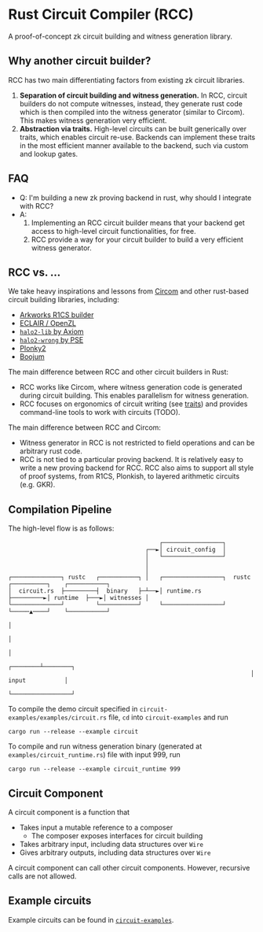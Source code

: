 # Rust Circuit Compiler (RCC)

A proof-of-concept zk circuit building and witness generation library.

## Why another circuit builder?

RCC has two main differentiating factors from existing zk circuit libraries.

1. **Separation of circuit building and witness generation.** In RCC, circuit
   builders do not compute witnesses, instead, they generate
   rust code which is then compiled into the witness generator (similar to
   Circom). This makes witness generation very efficient.
2. **Abstraction via traits.** High-level circuits can be built generically
   over traits, which enables circuit re-use. Backends can implement these
   traits in the most efficient manner available to the backend, such via
   custom and lookup gates.

## FAQ

- Q: I'm building a new zk proving backend in rust, why should I integrate with
RCC?
- A:
    1. Implementing an RCC circuit builder means that your backend get access
       to high-level circuit functionalities, for free.
    2. RCC provide a way for your circuit builder to build a very efficient
       witness generator.

## RCC vs. ...

We take heavy inspirations and lessons from [Circom](https://docs.circom.io/) and
other rust-based circuit building libraries, including:
* [Arkworks R1CS builder](https://github.com/arkworks-rs/r1cs-std)
* [ECLAIR / OpenZL](https://github.com/openzklib/openzl)
* [`halo2-lib` by Axiom](https://github.com/axiom-crypto/halo2-lib)
* [`halo2-wrong` by PSE](https://github.com/privacy-scaling-explorations/halo2wrong)
* [Plonky2](https://github.com/mir-protocol/plonky2)
* [Boojum](https://github.com/matter-labs/era-boojum)

The main difference between RCC and other circuit builders in Rust:
* RCC works like Circom, where witness generation code is generated during
  circuit building. This enables parallelism for witness generation.
* RCC focuses on ergonomics of circuit writing (see [traits](rcc/src/traits)) and
  provides command-line tools to work with circuits (TODO).

The main difference between RCC and Circom:
* Witness generator in RCC is not restricted to field operations and can be
  arbitrary rust code.
* RCC is not tied to a particular proving backend. It is relatively easy to
  write a new proving backend for RCC. RCC also aims to support all style of
  proof systems, from R1CS, Plonkish, to layered arithmetic circuits (e.g. GKR).

## Compilation Pipeline

The high-level flow is as follows:

```
                                           ┌─────────────────┐
                                       ┌──►│ circuit_config  │
                                       │   └─────────────────┘
                                       │
                                       │
┌──────────────┐ rustc   ┌───────────┐ │   ┌─────────────────┐  rustc   ┌──────────┐    ┌───────────┐
│  circuit.rs  ├─────────┤  binary   ├─┴──►│ runtime.rs      ├─────────►│ runtime  ├───►│ witnesses │
└──────────────┘         └───────────┘     └─────────────────┘          └─────▲────┘    └───────────┘
                                                                              │
                                                                              │
                                                                              │
                                                                     ┌────────┴────────┐
                                                                     │ input           │
                                                                     └─────────────────┘
```

To compile the demo circuit specified in `circuit-examples/examples/circuit.rs` file, `cd` into `circuit-examples` and run

```
cargo run --release --example circuit
```

To compile and run witness generation binary (generated at `examples/circuit_runtime.rs`) file with input 999, run

```
cargo run --release --example circuit_runtime 999
```

## Circuit Component

A circuit component is a function that
- Takes input a mutable reference to a composer
  - The composer exposes interfaces for circuit building
- Takes arbitrary input, including data structures over `Wire`
- Gives arbitrary outputs, including data structures over `Wire`

A circuit component can call other circuit components. However, recursive calls
are not allowed.

## Example circuits

Example circuits can be found in [`circuit-examples`](circuit-examples).

